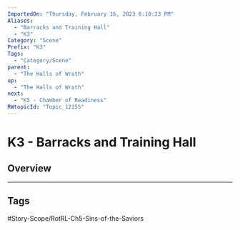 ```yaml
---
ImportedOn: "Thursday, February 16, 2023 6:10:23 PM"
Aliases:
  - "Barracks and Training Hall"
  - "K3"
Category: "Scene"
Prefix: "K3"
Tags:
  - "Category/Scene"
parent:
  - "The Halls of Wrath"
up:
  - "The Halls of Wrath"
next:
  - "K5 - Chamber of Readiness"
RWtopicId: "Topic_12155"
---
```

# K3 - Barracks and Training Hall
## Overview

---
## Tags
#Story-Scope/RotRL-Ch5-Sins-of-the-Saviors

